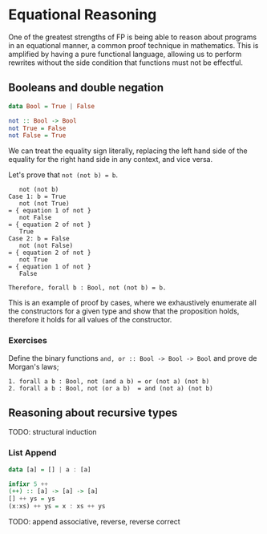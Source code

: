# Equational Reasoning
One of the greatest strengths of FP is being able to reason
about programs in an equational manner, a common proof technique in
mathematics.  This is amplified by having a pure functional language,
allowing us to perform rewrites without the side condition that
functions must not be effectful.

## Booleans and double negation
```haskell
data Bool = True | False

not :: Bool -> Bool
not True = False
not False = True
```

We can treat the equality sign literally, replacing the left hand side
of the equality for the right hand side in any context, and vice versa.

Let's prove that `not (not b) = b`.

```
   not (not b)
Case 1: b = True
   not (not True)
= { equation 1 of not }
   not False
= { equation 2 of not }
   True
Case 2: b = False
   not (not False)
= { equation 2 of not }
   not True
= { equation 1 of not }
   False

Therefore, forall b : Bool, not (not b) = b.
```

This is an example of proof by cases, where we exhaustively enumerate
all the constructors for a given type and show that the proposition
holds, therefore it holds for all values of the constructor.

### Exercises
Define the binary functions `and, or :: Bool -> Bool -> Bool` and
prove de Morgan's laws;

```
1. forall a b : Bool, not (and a b) = or (not a) (not b)
2. forall a b : Bool, not (or a b)  = and (not a) (not b)
```

## Reasoning about recursive types
TODO: structural induction

### List Append
```haskell
data [a] = [] | a : [a]

infixr 5 ++
(++) :: [a] -> [a] -> [a]
[] ++ ys = ys
(x:xs) ++ ys = x : xs ++ ys
```

TODO: append associative, reverse, reverse correct
